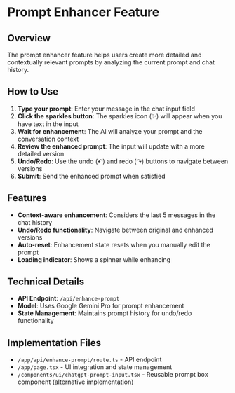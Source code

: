 # Prompt Enhancer Feature

## Overview
The prompt enhancer feature helps users create more detailed and contextually relevant prompts by analyzing the current prompt and chat history.

## How to Use

1. **Type your prompt**: Enter your message in the chat input field
2. **Click the sparkles button**: The sparkles icon (✨) will appear when you have text in the input
3. **Wait for enhancement**: The AI will analyze your prompt and the conversation context
4. **Review the enhanced prompt**: The input will update with a more detailed version
5. **Undo/Redo**: Use the undo (↶) and redo (↷) buttons to navigate between versions
6. **Submit**: Send the enhanced prompt when satisfied

## Features

- **Context-aware enhancement**: Considers the last 5 messages in the chat history
- **Undo/Redo functionality**: Navigate between original and enhanced versions
- **Auto-reset**: Enhancement state resets when you manually edit the prompt
- **Loading indicator**: Shows a spinner while enhancing

## Technical Details

- **API Endpoint**: `/api/enhance-prompt`
- **Model**: Uses Google Gemini Pro for prompt enhancement
- **State Management**: Maintains prompt history for undo/redo functionality

## Implementation Files

- `/app/api/enhance-prompt/route.ts` - API endpoint
- `/app/page.tsx` - UI integration and state management
- `/components/ui/chatgpt-prompt-input.tsx` - Reusable prompt box component (alternative implementation)